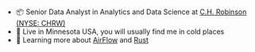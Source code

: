 - 📦 Senior Data Analyst in Analytics and Data Science at <a href="https://www.chrobinson.com/en-us/" title="">C.H. Robinson (NYSE: CHRW)</a>
- 🥶 Live in Minnesota USA, you will usually find me in cold places
- 🌱 Learning more about <a href="https://github.com/apache/airflow" title="">AirFlow</a> and <a href="https://www.rust-lang.org/" title="">Rust</a>

<!---
TWalstrom/TWalstrom is a ✨ special ✨ repository because its `README.md` (this file) appears on your GitHub profile.
You can click the Preview link to take a look at your changes.
--->
